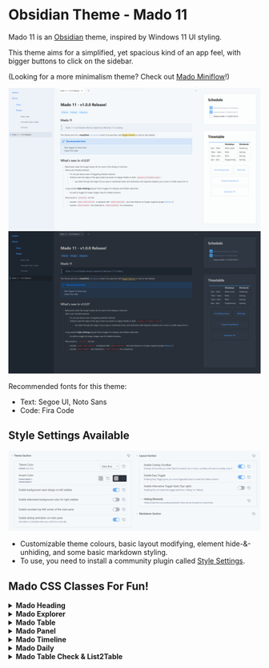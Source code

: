 # Obsidian Theme - Mado 11
 
Mado 11 is an [Obsidian](https://obsidian.md/) theme, inspired by Windows 11 UI styling.

This theme aims for a simplified, yet spacious kind of an app feel, with bigger buttons to click on the sidebar.

(Looking for a more minimalism theme? Check out [Mado Miniflow](https://github.com/hydescarf/Obsidian-Theme-Mado-Miniflow)!)

![](img/light-theme.png)
![](img/dark-theme.png)

Recommended fonts for this theme:
- Text: Segoe UI, Noto Sans
- Code: Fira Code


## Style Settings Available

![](img/stylesettings.png)

- Customizable theme colours, basic layout modifying, element hide-&-unhiding, and some basic markdown styling.
- To use, you need to install a community plugin called [Style Settings](https://github.com/mgmeyers/obsidian-style-settings).


## Mado CSS Classes For Fun!
<details>
<summary><b>Mado Heading</b></summary>

![](img/mado-heading.png)

```
cssclass: mado-heading
```

</details>
<details>
<summary><b>Mado Explorer</b></summary>

![](img/mado-explorer.png)

```
cssclass: mado-explorer
```

When placed onto the sidebar, it will become exactly like how File Explorer would look like. A.k.a. pseudo-File Explorer!
There are rules for this to work:

```
1. You may only use <a>(link), <h1>(h1 heading) and <li>(list) in the note.
2. <a> will act as first level file title.
3. <h1> will act as first level folder title.
4. <li> will act as first level folder's children, where its contents should fill with just <a>, and itself should be placed below <h1>.
5. Second level folder, or nested <li>, is not possible.
6. For <h1> to be foldable, you have to enable the foldable option in the settings.
7. To make a solo-file below a folder list, use an empty <h1> to act as a separator.
```

Example:

```
[[File 1]]
[[File 2]]
# Folder 1
- [[Listed File 1]]
- [[Listed File 2]]
[[File 3]]
```

</details>
<details>
<summary><b>Mado Table</b></summary>

![](img/mado-table.png)

```
cssclass: mado-table
``` 

```
cssclass: mado-table (special styling)
cssclass: mado-table-XXX (special styling with XXX being the options)
cssclass: mado-table-XXX, mado-table-XXX (special styling with multiple options)
```

```
Options:
mado-table-auto (auto-widen table size by its contents and center it)
mado-table-normal (no special styling, include this if you wish to use other options without special styling)

mado-table-stripe, mado-table-border (stripe/border design)
mado-table-left, mado-table-right, mado-table-top, mado-table-bottom (define table-header position)
mado-table-topless (remove table-header position on the top)
```

</details>
<details>
<summary><b>Mado Panel</b></summary>

![](img/mado-panel.png)

```
cssclass: mado-panel
```

```
cssclass: mado-panel (transform all lists into panels)
cssclass: mado-panel-XXX (XXX being the options)
cssclass: mado-panel-XXX, mado-panel-XXX (including more options, in this case, only `auto` is available as an extra)

Options:
mado-panel-list (long and thin size, lists can be nested)
mado-panel-list-rightbox (the position of the checkbox in a list will be placed on the right instead of left)
mado-panel-small, mado-panel-medium, mado-panel-large, mado-panel-long, mado-panel-short (define fixed-size, lists cannot be nested)
mado-panel-auto (maintain the minimum fixed-size of above, while auto-widen based on its contents, not applicable to mado-panel-list)
mado-panel-link (turns link into a full button. Must not mix with plain text inside a single list)
```

Rule:

```
1. Only <li>(list) will turn into panel.
2. The list can consist of <a>(link) or "[]"(Checkbox), or plain text.
```
Callout version is also available if you need only one part of the list to become panel.
Options in callout version can be chained directly. (Only `auto` and `link` are currently available to be chained)
Example:

```
> [!mado-panel-small-auto]
> - Listing
```

</details>
<details>
<summary><b>Mado Timeline</b></summary>

![](img/mado-timeline.png)

```
cssclass: mado-timeline
```

</details>
<details>
<summary><b>Mado Daily</b></summary>

![](img/mado-daily.png)

```
cssclass: mado-daily
```

Feel like logging into a game to turn in for daily bonus? Well, now you can with this manual-stamp daily!
You can set the reward for every 2nd and 5th day, and then start filling in with any value or emoji in the empty cells. The reward will mark as checked when the previous cell is filled in.
Also, adding in another cssclass `mado-table` will give it a better looking, optional of course!

</details>
<details>
<summary><b>Mado Table Check & List2Table</b></summary>

![](img/mado-table-check.png)

Stamp a checkmark by manually using "strikethrough" (`~~~~`/`<del></del>`) inside the block, either on the value or beside the value!

```
cssclass: mado-table-check
```

Don't like manually stamping? Then try out callout `mado-list2table`! By turning a list of checklists into a pseudo-table, you can now mark a check on the block by directly clicking onto it!

```
> [!mado-list2table]
> - Title
>   - [ ] Checkboxes
>   - [ ] Checkboxes
```

</details>